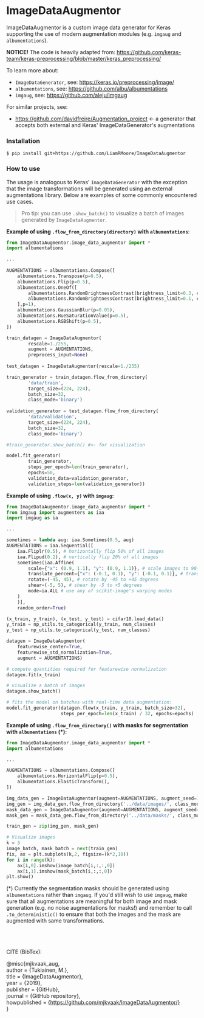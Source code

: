 # ImageDataAugmentor
ImageDataAugmentor is a custom image data generator for Keras supporting the use of modern augmentation modules (e.g. `imgaug` and `albumentations`).

**NOTICE!**
The code is heavily adapted from: https://github.com/keras-team/keras-preprocessing/blob/master/keras_preprocessing/

To learn more about:
* `ImageDataGenerator`, see: https://keras.io/preprocessing/image/
* `albumentations`, see: https://github.com/albu/albumentations
* `imgaug`, see: https://github.com/aleju/imgaug

For similar projects, see:
* https://github.com/davidfreire/Augmentation_project <- a generator that accepts both external and Keras' ImageDataGenerator's augmentations


### Installation
```$ pip install git+https://github.com/LiamRMoore/ImageDataAugmentor```

### How to use
The usage is analogous to Keras' `ImageDataGenerator` with the exception that the image transformations will be generated using an external augmentations library. Below are examples of some commonly encountered use cases.

>Pro tip: you can use `.show_batch()` to visualize a batch of images generated by `ImageDataAugmentor`.

**Example of using `.flow_from_directory(directory)` with `albumentations`**:
```python
from ImageDataAugmentor.image_data_augmentor import *
import albumentations

...
    
AUGMENTATIONS = albumentations.Compose([
    albumentations.Transpose(p=0.5),
    albumentations.Flip(p=0.5),
    albumentations.OneOf([
        albumentations.RandomBrightnessContrast(brightness_limit=0.3, contrast_limit=0.3),
        albumentations.RandomBrightnessContrast(brightness_limit=0.1, contrast_limit=0.1)
    ],p=1),
    albumentations.GaussianBlur(p=0.05),
    albumentations.HueSaturationValue(p=0.5),
    albumentations.RGBShift(p=0.5),
])

train_datagen = ImageDataAugmentor(
        rescale=1./255,
        augment = AUGMENTATIONS,
        preprocess_input=None)
        
test_datagen = ImageDataAugmentor(rescale=1./255)

train_generator = train_datagen.flow_from_directory(
        'data/train',
        target_size=(224, 224),
        batch_size=32,
        class_mode='binary')
        
validation_generator = test_datagen.flow_from_directory(
        'data/validation',
        target_size=(224, 224),
        batch_size=32,
        class_mode='binary')

#train_generator.show_batch() #<- for visualization

model.fit_generator(
        train_generator,
        steps_per_epoch=len(train_generator),
        epochs=50,
        validation_data=validation_generator,
        validation_steps=len(validation_generator))
```

**Example of using `.flow(x, y)` with `imgaug`:**
```python    
from ImageDataAugmentor.image_data_augmentor import *
from imgaug import augmenters as iaa
import imgaug as ia

...

sometimes = lambda aug: iaa.Sometimes(0.5, aug)
AUGMENTATIONS = iaa.Sequential([
    iaa.Fliplr(0.5), # horizontally flip 50% of all images
    iaa.Flipud(0.2), # vertically flip 20% of all images
    sometimes(iaa.Affine(
        scale={"x": (0.9, 1.1), "y": (0.9, 1.1)}, # scale images to 90-110% of their size, individually per axis
        translate_percent={"x": (-0.1, 0.1), "y": (-0.1, 0.1)}, # translate by -10 to +10 percent (per axis)
        rotate=(-45, 45), # rotate by -45 to +45 degrees
        shear=(-5, 5), # shear by -5 to +5 degrees
        mode=ia.ALL # use any of scikit-image's warping modes
    )
    )],
    random_order=True)    

(x_train, y_train), (x_test, y_test) = cifar10.load_data()
y_train = np_utils.to_categorical(y_train, num_classes)
y_test = np_utils.to_categorical(y_test, num_classes)

datagen = ImageDataAugmentor(
    featurewise_center=True,
    featurewise_std_normalization=True,
    augment = AUGMENTATIONS)

# compute quantities required for featurewise normalization
datagen.fit(x_train)

# visualize a batch of images
datagen.show_batch()

# fits the model on batches with real-time data augmentation:
model.fit_generator(datagen.flow(x_train, y_train, batch_size=32),
                    steps_per_epoch=len(x_train) / 32, epochs=epochs)
```    
**Example of using `.flow_from_directory()` with masks for segmentation with `albumentations` (\*):**
```python    
from ImageDataAugmentor.image_data_augmentor import *
import albumentations

...

AUGMENTATIONS = albumentations.Compose([
    albumentations.HorizontalFlip(p=0.5),
    albumentations.ElasticTransform(),
])

img_data_gen = ImageDataAugmentor(augment=AUGMENTATIONS, augment_seed=123)
img_gen = img_data_gen.flow_from_directory('../data/images/', class_mode=None, shuffle=True, seed=123)
mask_data_gen = ImageDataAugmentor(augment=AUGMENTATIONS, augment_seed=123, augment_mode='mask')
mask_gen = mask_data_gen.flow_from_directory('../data/masks/', class_mode=None, shuffle=True, seed=123)

train_gen = zip(img_gen, mask_gen)

# Visualize images
k = 3
image_batch, mask_batch = next(train_gen)
fix, ax = plt.subplots(k,2, figsize=(k*2,10))
for i in range(k):
    ax[i,0].imshow(image_batch[i,:,:,0])
    ax[i,1].imshow(mask_batch[i,:,:,0])
plt.show()
```
(\*) Currently the segmentation masks should be generated using `albumentations` rather than `imgaug`. If you'd still wish to use `imgaug`, make sure that all augmentations are meaningful for both image and mask generation (e.g. no noise augmentations for masks!) and remember to call `.to_deterministic()` to ensure that both the images and the mask are augmented with same transformations.


<br /><br /><br />
CITE (BibTex):<br />

@misc{mjkvaak_aug,<br />
author = {Tukiainen, M.},<br />
title = {ImageDataAugmentor},<br />
year = {2019},<br />
publisher = {GitHub},<br />
journal = {GitHub repository},<br />
howpublished = {https://github.com/mjkvaak/ImageDataAugmentor/} <br />
}
